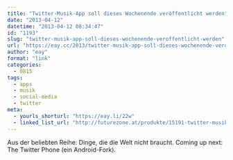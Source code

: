 ```yaml
---
title: "Twitter-Musik-App soll dieses Wochenende veröffentlicht werden"
date: "2013-04-12"
datetime: "2013-04-12 08:34:47"
id: "1193"
slug: "twitter-musik-app-soll-dieses-wochenende-veroffentlicht-werden"
url: "https://eay.cc/2013/twitter-musik-app-soll-dieses-wochenende-veroffentlicht-werden/"
author: "eay"
format: "link"
categories:
  - 0815
tags:
  - apps
  - musik
  - social-media
  - twitter
meta:
  - yourls_shorturl: "https://eay.li/22w"
  - linked_list_url: "http://futurezone.at/produkte/15191-twitter-musik-app-vor-start.php"
---
```


Aus der beliebten Reihe: Dinge, die die Welt nicht braucht. Coming up next: The Twitter Phone (ein Android-Fork).
